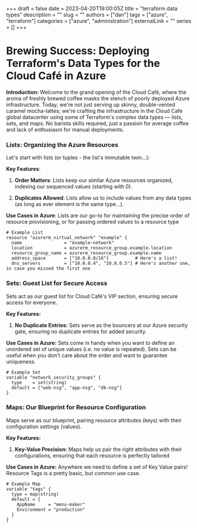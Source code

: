 +++ 
draft = false
date = 2023-04-20T19:00:05Z
title = "terraform data types"
description = ""
slug = ""
authors = ["dan"]
tags = ["azure", "terraform"]
categories = ["azure", "administration"]
externalLink = ""
series = []
+++

# Brewing Success: Deploying Terraform's Data Types for the Cloud Café in Azure

**Introduction:**
Welcome to the grand opening of the Cloud Café, where the aroma of freshly brewed coffee masks the stench of poorly deployed Azure infrastructure. Today, we're not just serving up skinny, double-vented caramel mocha-lattes; we're crafting the infrastructure in the Cloud Cafe global datacenter using some of Terraform's complex data types — lists, sets, and maps. No barista skills required, just a passion for average coffee and lack of enthusiasm for manual deployments.

### Lists: Organizing the Azure Resources

Let's start with lists (or tuples - the list's immutable twin...):

**Key Features**:

1. **Order Matters**: Lists keep our similar Azure resources organized, indexing our sequenced values (starting with 0).

2. **Duplicates Allowed**: Lists allow us to include values from any data types (as long as ever element is the same type...).

**Use Cases in Azure**: Lists are our go-to for maintaining the precise order of resource provisioning, or for passing ordered values to a resource type

```hcl
# Example List
resource "azurerm_virtual_network" "example" {
  name                = "example-network"
  location            = azurerm_resource_group.example.location
  resource_group_name = azurerm_resource_group.example.name
  address_space       = ["10.0.0.0/16"]          # Here's a list!
  dns_servers         = ["10.0.0.4", "10.0.0.5"] # Here's another one, in case you missed the first one
```

### Sets: Guest List for Secure Access

Sets act as our guest list for Cloud Café's VIP section, ensuring secure access for everyone.

**Key Features:**

1. **No Duplicate Entries:** Sets serve as the bouncers at our Azure security gate, ensuring no duplicate entries for added security.

**Use Cases in Azure:** Sets come in handy when you want to define an unordered set of unique values (i.e. no value is repeated). Sets can be useful when you don't care about the order and want to guarantee uniqueness.

```hcl
# Example Set
variable "network_security_groups" {
  type	  = set(string)
  default = ["web-nsg", "app-nsg", "db-nsg"]
}
```

### Maps: Our Blueprint for Resource Configuration

Maps serve as our blueprint, pairing resource attributes (keys) with their configuration settings (values).

**Key Features:**

1. **Key-Value Precision:** Maps help us pair the right attributes with their configurations, ensuring that each resource is perfectly tailored

**Use Cases in Azure:** Anywhere we need to define a set of Key Value pairs!  Resource Tags is a pretty basic, but common use case.

```hcl
# Example Map
variable "tags" {
  type = map(string)
  default = {
    AppName     = "menu-maker"
    Environment = "production"
  }
}
```
